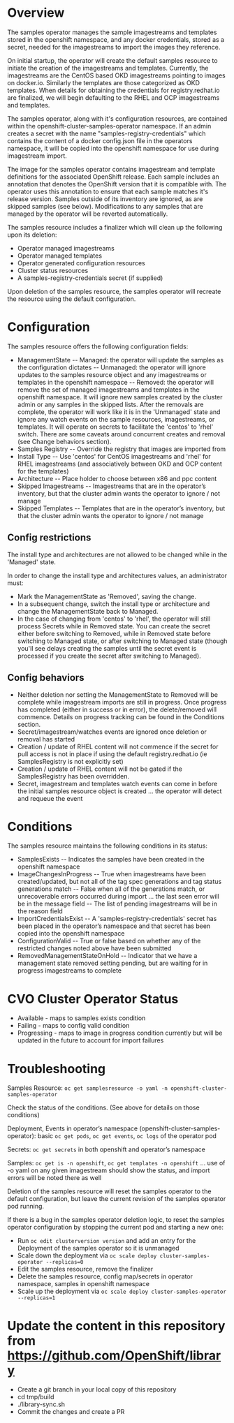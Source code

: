 # Overview

The samples operator manages the sample imagestreams and templates stored in the openshift namespace, and any docker credentials, stored as a secret, needed for the imagestreams to import the images they reference.

On initial startup, the operator will create the default samples resource to initiate the creation of the imagestreams and templates.  Currently, the imagestreams are the CentOS based OKD imagestreams pointing to images on docker.io.  Similarly the templates are those categorized as OKD templates.  When details for obtaining the credentials for registry.redhat.io are finalized, we will begin defaulting to the RHEL and OCP imagestreams and templates.

The samples operator, along with it's configuration resources, are contained within the openshift-cluster-samples-operator namespace. If an admin creates a secret with the name "samples-registry-credentials" which contains the content of a docker config.json file in the operators namespace, it will be copied into the openshift namespace for use during imagestream import.

The image for the samples operator contains imagestream and template definitions for the associated OpenShift release. Each sample includes an annotation that denotes the OpenShift version that it is compatible with. The operator uses this annotation to ensure that each sample matches it's release version. Samples outside of its inventory are ignored, as are skipped samples (see below). Modifications to any samples that are managed by the operator will be reverted automatically.



The samples resource includes a finalizer which will clean up the following upon its deletion:

- Operator managed imagestreams
- Operator managed templates
- Operator generated configuration resources
- Cluster status resources
- A samples-registry-credentials secret (if supplied)



Upon deletion of the samples resource, the samples operator will recreate the resource using the default configuration.

# Configuration

The samples resource offers the following configuration fields:

- ManagementState
-- Managed: the operator will update the samples as the configuration dictates
-- Unmanaged: the operator will ignore updates to the samples resource object and any imagestreams or templates in the openshift namespace
-- Removed: the operator will remove the set of managed imagestreams and templates in the openshift namespace. It will ignore new samples created by the cluster admin or any samples in the skipped lists.  After the removals are complete, the operator will work like it is in the 'Unmanaged' state and ignore any watch events on the sample resources, imagestreams, or templates.  It will operate on secrets to facilitate the 'centos' to 'rhel' switch.  There are some caveats around concurrent creates and removal (see Change behaviors section).
- Samples Registry
-- Override the registry that images are imported from
- Install Type
-- Use 'centos' for CentOS imagestreams and 'rhel' for RHEL imagestreams (and associatively between OKD and OCP content for the templates)
- Architecture
-- Place holder to choose between x86 and ppc content
- Skipped Imagestreams
-- Imagestreams that are in the operator’s inventory, but that the cluster admin wants the operator to ignore / not manage
- Skipped Templates 
-- Templates that are in the operator’s inventory, but that the cluster admin wants the operator to ignore / not manage

## Config restrictions

The install type and architectures are not allowed to be changed while in the 'Managed' state.

In order to change the install type and architectures values, an administrator must:
- Mark the ManagementState as 'Removed', saving the change.
- In a subsequent change, switch the install type or architecture and change the ManagementState back to Managed.
- In the case of changing from 'centos' to 'rhel', the operator will still process Secrets while in Removed state.  You can create the secret either before switching to Removed, while in Removed state before switching to Managed state, or after switching to Managed state (though you'll see delays creating the samples until the secret event is processed if you create the secret after switching to Managed).

## Config behaviors

- Neither deletion nor setting the ManagementState to Removed will be complete while imagestream imports are still in progress.  Once progress has completed (either in success or in error), the delete/removed will commence.  Details on progress tracking can be found in the Conditions section.
- Secret/imagestream/watches events are ignored once deletion or removal has started
- Creation / update of RHEL content will not commence if the secret for pull access is not in place if using the default registry.redhat.io (ie SamplesRegistry is not explicitly set)
- Creation / update of RHEL content will not be gated if the SamplesRegistry has been overridden.
- Secret, imagestream and templates watch events can come in before the initial samples resource object is created … the operator will detect and requeue the event

# Conditions

The samples resource maintains the following conditions in its status:

- SamplesExists
-- Indicates the samples have been created in the openshift namespace
- ImageChangesInProgress
-- True when imagestreams have been created/updated, but not all of the tag spec generations and tag status generations match
-- False when all of the generations match, or unrecoverable errors occurred during import … the last seen error will be in the message field
-- The list of pending imagestreams will be in the reason field
- ImportCredentialsExist
-- A 'samples-registry-credentials' secret has been placed in the operator’s namespace and that secret has been copied into the openshift namespace
- ConfigurationValid
-- True or false based on whether any of the restricted changes noted above have been submitted
- RemovedManagementStateOnHold
-- Indicator that we have a management state removed setting pending, but are waiting for in progress imagestreams to complete

# CVO Cluster Operator Status

- Available - maps to samples exists condition
- Failing - maps to config valid condition
- Progressing - maps to image in progress condition currently but will be updated in the future to account for import failures


# Troubleshooting

Samples Resource:  `oc get samplesresource -o yaml -n openshift-cluster-samples-operator`

Check the status of the conditions. (See above for details on those conditions)

Deployment, Events in operator’s namespace (openshift-cluster-samples-operator):  basic `oc get pods`, `oc get events`, `oc logs` of the operator pod 

Secrets: `oc get secrets` in both openshift and operator’s namespace

Samples: `oc get is -n openshift`, `oc get templates -n openshift`  … use of -o yaml on any given imagestream should show the status, and import errors will be noted there as well

Deletion of the samples resource will reset the samples operator to the default configuration, but leave the current revision of the samples operator pod running.

If there is a bug in the samples operator deletion logic, to reset the samples operator configuration by stopping the current pod and starting a new one:
- Run `oc edit clusterversion version` and add an entry for the Deployment of the samples operator so it is unmanaged
- Scale down the deployment via `oc scale deploy cluster-samples-operator --replicas=0`
- Edit the samples resource, remove the finalizer
- Delete the samples resource, config map/secrets in operator namespace, samples in openshift namespace
- Scale up the deployment via `oc scale deploy cluster-samples-operator --replicas=1`


# Update the content in this repository from https://github.com/OpenShift/library
- Create a git branch in your local copy of this repository
- cd tmp/build
- ./library-sync.sh
- Commit the changes and create a PR
